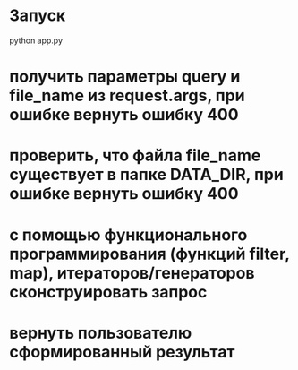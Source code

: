 # Запуск

python app.py

# получить параметры query и file_name из request.args, при ошибке вернуть ошибку 400
# проверить, что файла file_name существует в папке DATA_DIR, при ошибке вернуть ошибку 400
# с помощью функционального программирования (функций filter, map), итераторов/генераторов сконструировать запрос
# вернуть пользователю сформированный результат



